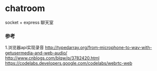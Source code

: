# chatroom
socket + express 聊天室

### 参考
1.浏览器api实现录音
http://typedarray.org/from-microphone-to-wav-with-getusermedia-and-web-audio/
http://www.cnblogs.com/blqw/p/3782420.html
https://codelabs.developers.google.com/codelabs/webrtc-web
